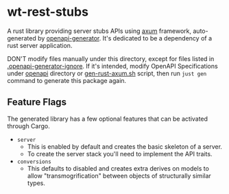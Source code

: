 # wt-rest-stubs

A rust library providing server stubs APIs using [axum](https://github.com/tokio-rs/axum)
framework, auto-generated by [openapi-generator](https://github.com/OpenAPITools/openapi-generator).
It's dedicated to be a dependency of a rust server application.

DON'T modify files manually under this directory,
except for files listed in [.openapi-generator-ignore](./.openapi-generator-ignore).
If it's intended, modify OpenAPI Specifications under
[openapi](../openapi/) directory or [gen-rust-axum.sh](../scripts/gen-rust-axum.sh)
script, then run `just gen` command to generate this package again.

## Feature Flags

The generated library has a few optional features that can be activated through Cargo.

- `server`
  - This is enabled by default and creates the basic skeleton of a server.
  - To create the server stack you'll need to implement the API traits.
- `conversions`
  - This defaults to disabled and creates extra derives on models to allow
    "transmogrification" between objects of structurally similar types.
